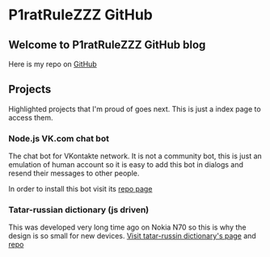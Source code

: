 # P1ratRuleZZZ GitHub

## Welcome to P1ratRuleZZZ GitHub blog

Here is my repo on [GitHub](https://github.com/p1ratrulezzz)

## Projects

Highlighted projects that I'm proud of goes next. This is just a index page to access them.

### Node.js VK.com chat bot

The chat bot for VKontakte network. It is not a community bot, this is just an emulation of human account so it is easy to add this bot in dialogs and resend their messages to other people. 

In order to install this bot visit its [repo page](https://github.com/p1ratrulezzz/node-vkbot)

### Tatar-russian dictionary (js driven)

This was developed very long time ago on Nokia N70 so this is why the design is so small for new devices.
[Visit tatar-russin dictionary's page](https://p1ratrulezzz.github.io/old-js-tatdict/) and [repo](https://github.com/p1ratrulezzz/old-js-tatdict)
